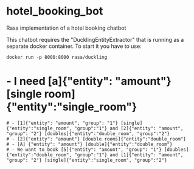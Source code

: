 # hotel_booking_bot
Rasa implementation of a hotel booking chatbot

This chatbot requires the "DucklingEntityExtractor" that is running as a separate docker container. To start it you have to use:
```
docker run -p 8000:8000 rasa/duckling
```


# - I need [a]{"entity": "amount"} [single room]{"entity":"single_room"}
    # - [1]{"entity": "amount", "group": "1"} [single]{"entity":"single_room", "group":"1"} and [2]{"entity": "amount", "group": "2"} [doubles]{"entity":"double_room", "group":"2"}
    # - [2]{"entity": "amount"} [double rooms]{"entity":"double_room"}
    # - [A] {"entity": "amount"} [double]{"entity":"double_room"}
    # - We want to book [5]{"entity": "amount", "group": "1"} [doubles]{"entity":"double_room", "group":"1"} and [1]{"entity": "amount", "group": "2"} [single]{"entity":"single_room", "group":"2"}